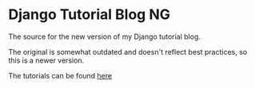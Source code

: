 Django Tutorial Blog NG
=======================

The source for the new version of my Django tutorial blog.

The original is somewhat outdated and doesn't reflect best practices, so this is a newer version.

The tutorials can be found [here](http://matthewdaly.co.uk/blog/categories/django/)
